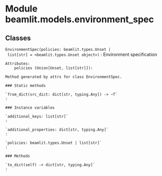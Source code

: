 Module beamlit.models.environment_spec
======================================

Classes
-------

`EnvironmentSpec(policies: beamlit.types.Unset | list[str] = <beamlit.types.Unset object>)`
:   Environment specification
    
    Attributes:
        policies (Union[Unset, list[str]]):
    
    Method generated by attrs for class EnvironmentSpec.

    ### Static methods

    `from_dict(src_dict: dict[str, typing.Any]) ‑> ~T`
    :

    ### Instance variables

    `additional_keys: list[str]`
    :

    `additional_properties: dict[str, typing.Any]`
    :

    `policies: beamlit.types.Unset | list[str]`
    :

    ### Methods

    `to_dict(self) ‑> dict[str, typing.Any]`
    :